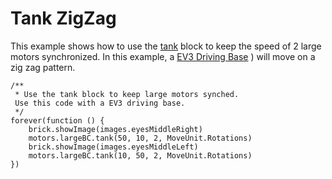 # Tank ZigZag

This example shows how to use the [tank](/reference/motors/tank) block to keep the speed of 2 large motors synchronized. In this example, a [EV3 Driving Base](https://le-www-live-s.legocdn.com/sc/media/lessons/mindstorms-ev3/building-instructions/ev3-rem-driving-base-79bebfc16bd491186ea9c9069842155e.pdf)
) will move on a zig zag pattern.

```blocks
/**
 * Use the tank block to keep large motors synched. 
 Use this code with a EV3 driving base.
 */
forever(function () {
    brick.showImage(images.eyesMiddleRight)
    motors.largeBC.tank(50, 10, 2, MoveUnit.Rotations)
    brick.showImage(images.eyesMiddleLeft)
    motors.largeBC.tank(10, 50, 2, MoveUnit.Rotations)
})
```